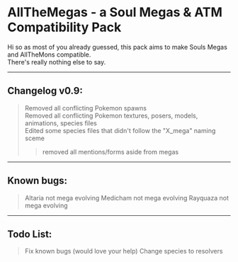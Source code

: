 # AllTheMegas - a Soul Megas & ATM Compatibility Pack

Hi so as most of you already guessed, this pack aims to make Souls Megas and AllTheMons compatible.  
There's really nothing else to say.
____________________________________________________________________________________________________
## Changelog v0.9:

>Removed all conflicting Pokemon spawns  
>Removed all conflicting Pokemon textures, posers, models, animations, species files  
>Edited some species files that didn't follow the "X_mega" naming sceme  
>>removed all mentions/forms aside from megas
____________________________________________________________________________________________________
## Known bugs:

>Altaria not mega evolving
>Medicham not mega evolving
>Rayquaza not mega evolving
____________________________________________________________________________________________________
## Todo List:

>Fix known bugs (would love your help)
>Change species to resolvers